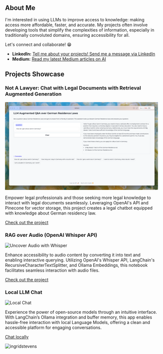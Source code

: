 ## About Me


I'm interested in using LLMs to improve access to knowledge: making access more affordable, faster, and accurate. My projects often involve developing tools that simplify the complexities of information, especially in traditionally convoluted domains, ensuring accessibility for all.

Let's connect and collaborate! 😁

- **LinkedIn:** [Tell me about your projects! Send me a message via LinkedIn](http://linkedin.com/in/ingridwstevens/)
- **Medium:** [Read my latest Medium articles on AI](https://medium.com/@ingridwickstevens)

## Projects Showcase


### Not A Lawyer: Chat with Legal Documents with Retrieval Augmented Generation
![Not A Lawyer Screenshot](blue-card.png)

Empower legal professionals and those seeking more legal knowledge to interact with legal documents seamlessly. Leveraging OpenAI's API and Pinecone for vector storage, this project creates a legal chatbot equipped with knowledge about German residency law.

[Check out the project](https://github.com/ingridstevens/lawyer)

### RAG over Audio (OpenAI Whisper API)
![Uncover Audio with Whisper](https://raw.githubusercontent.com/ingridstevens/whisper-audio-transcriber/main/images/cover.png)

Enhance accessibility to audio content by converting it into text and enabling interactive querying. Utilizing OpenAI's Whisper API, LangChain's RecursiveCharacterTextSplitter, and Ollama Embeddings, this notebook facilitates seamless interaction with audio files.

[Check out the project](https://github.com/ingridstevens/whisper-audio-transcriber/tree/main)

### Local LLM Chat
![Local Chat](https://github.com/ingridstevens/local-model-chat/raw/master/images/cover.png)

Experience the power of open-source models through an intuitive interface. With LangChain’s Ollama integration and buffer memory, this app enables hassle-free interaction with local Language Models, offering a clean and accessible platform for engaging conversations.

[Chat locally](https://github.com/ingridstevens/local-model-chat)


<p align="left"> <img src="https://komarev.com/ghpvc/?username=ingridstevens&label=Profile%20views&color=0e75b6&style=flat" alt="ingridstevens" /> </p>

